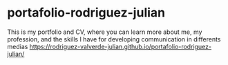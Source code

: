 # portafolio-rodriguez-julian
This is my portfolio and CV, where you can learn more about me, my profession, and the skills I have for developing communication in differents medias https://rodriguez-valverde-julian.github.io/portafolio-rodriguez-julian/
